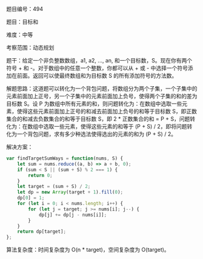 题目编号：494

题目：目标和

难度：中等

考察范围：动态规划

题干：给定一个非负整数数组，a1, a2, ..., an, 和一个目标数，S。现在你有两个符号 + 和 -。对于数组中的任意一个整数，你都可以从 + 或 - 中选择一个符号添加在前面。返回可以使最终数组和为目标数 S 的所有添加符号的方法数。

解题思路：这道题可以转化为一个背包问题，将数组分为两个子集，一个子集中的元素前面加上正号，另一个子集中的元素前面加上负号，使得两个子集的和的差为目标数 S。设 P 为数组中所有元素的和，则问题转化为：在数组中选取一些元素，使得这些元素前面加上正号的和减去前面加上负号的和等于目标数 S，即正数集合的和减去负数集合的和等于目标数 S，即 2 * 正数集合的和 = P + S，问题转化为：在数组中选取一些元素，使得这些元素的和等于 (P + S) / 2，即将问题转化为一个背包问题，求有多少种选法使得选出的元素的和为 (P + S) / 2。

解决方案：

```javascript
var findTargetSumWays = function(nums, S) {
    let sum = nums.reduce((a, b) => a + b, 0);
    if (sum < S || (sum + S) % 2 === 1) {
        return 0;
    }
    let target = (sum + S) / 2;
    let dp = new Array(target + 1).fill(0);
    dp[0] = 1;
    for (let i = 0; i < nums.length; i++) {
        for (let j = target; j >= nums[i]; j--) {
            dp[j] += dp[j - nums[i]];
        }
    }
    return dp[target];
};
```

算法复杂度：时间复杂度为 O(n * target)，空间复杂度为 O(target)。